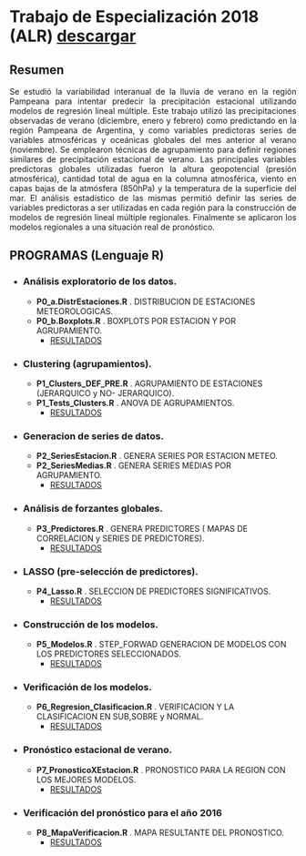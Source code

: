 # Trabajo de Especialización 2018 (ALR) [descargar](https://github.com/alrolla/Especializacion_2018/blob/master/Doc/T_Esp_ALFREDO_ROLLA_2018.pdf)
## Resumen
<p align="justify" >
Se estudió la variabilidad interanual de la lluvia de verano en la región Pampeana para intentar predecir la precipitación estacional utilizando modelos de regresión lineal múltiple. Este trabajo utilizó las precipitaciones observadas de verano (diciembre, enero y febrero) como predictando en la región Pampeana de Argentina, y como variables predictoras series de variables atmosféricas y oceánicas globales del mes anterior al verano (noviembre). Se emplearon técnicas de agrupamiento para definir regiones similares de precipitación estacional de verano. Las principales variables predictoras globales utilizadas fueron la altura geopotencial (presión atmosférica), cantidad total de agua en la columna atmosférica, viento en capas bajas de la atmósfera (850hPa) y la temperatura de la superficie del mar. El análisis estadístico de las mismas permitió definir las series de variables predictoras a ser utilizadas en cada región para la construcción de modelos de regresión lineal múltiple regionales. Finalmente se aplicaron los modelos regionales a una situación real de pronóstico.
</p>

## PROGRAMAS (Lenguaje R)
   - ### Análisis exploratorio de los datos.
      - **P0_a.DistrEstaciones.R** . DISTRIBUCION DE ESTACIONES METEOROLOGICAS.  
      - **P0_b.Boxplots.R**        . BOXPLOTS POR ESTACION Y POR AGRUPAMIENTO.    
         - [RESULTADOS](https://github.com/alrolla/Especializacion_2018/tree/master/Analisis_Exploratorio)
   - ### Clustering (agrupamientos).       
      - **P1_Clusters_DEF_PRE.R**  . AGRUPAMIENTO DE ESTACIONES (JERARQUICO y  NO- JERARQUICO).  
      - **P1_Tests_Clusters.R**   . ANOVA DE AGRUPAMIENTOS.     
         - [RESULTADOS](https://github.com/alrolla/Especializacion_2018/tree/master/Agrupamientos)
   - ### Generacion de series de datos.
      - **P2_SeriesEstacion.R**  . GENERA SERIES POR ESTACION METEO.  
      - **P2_SeriesMedias.R**    . GENERA SERIES MEDIAS POR AGRUPAMIENTO.     
         - [RESULTADOS](https://github.com/alrolla/Especializacion_2018/tree/master/Series_Medias_Agrup_Estaciones)
   - ### Análisis de forzantes globales.         
      - **P3_Predictores.R**    . GENERA PREDICTORES ( MAPAS DE CORRELACION y SERIES DE PREDICTORES).     
         - [RESULTADOS](https://github.com/alrolla/Especializacion_2018/tree/master/Predictores)
   - ### LASSO (pre-selección de predictores).     
      - **P4_Lasso.R**    . SELECCION DE PREDICTORES SIGNIFICATIVOS.     
         - [RESULTADOS](https://github.com/alrolla/Especializacion_2018/tree/master/Lasso)
   - ### Construcción de los modelos.              
      - **P5_Modelos.R**    . STEP_FORWAD GENERACION DE MODELOS CON LOS PREDICTORES SELECCIONADOS.     
         - [RESULTADOS](https://github.com/alrolla/Especializacion_2018/tree/master/Modelos)
   - ### Verificación de los modelos.             
      - **P6_Regresion_Clasificacion.R**    . VERIFICACION Y LA CLASIFICACION EN SUB,SOBRE y NORMAL.     
         - [RESULTADOS](https://github.com/alrolla/Especializacion_2018/tree/master/Regresion_Clasificacion)
   - ### Pronóstico estacional de verano.      
      - **P7_PronosticoXEstacion.R**    . PRONOSTICO PARA LA REGION CON LOS MEJORES MODELOS.     
         - [RESULTADOS](https://github.com/alrolla/Especializacion_2018/tree/master/Pronostico)
   - ### Verificación del pronóstico para el año 2016     
      - **P8_MapaVerificacion.R**    . MAPA RESULTANTE DEL PRONOSTICO.     
         - [RESULTADOS](https://github.com/alrolla/Especializacion_2018/tree/master/Pronostico)




